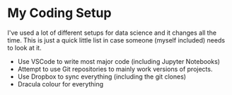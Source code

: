 # My Coding Setup

I've used a lot of different setups for data science and it changes all the time. This is just a quick little list in case someone (myself included) needs to look at it.

- Use VSCode to write most major code (including Jupyter Notebooks)
- Attempt to use Git repositories to mainly work versions of projects.
- Use Dropbox to sync everything (including the git clones)
- Dracula colour for everything
